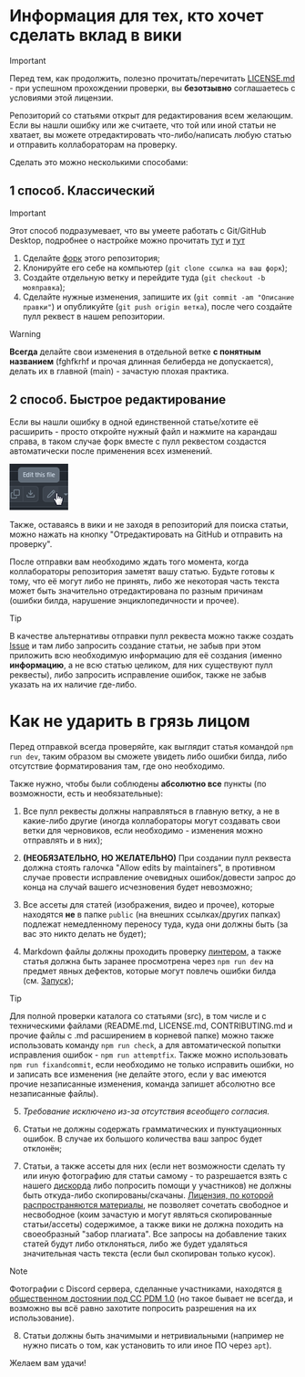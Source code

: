 <!-- markdownlint-disable MD025 -->
# Информация для тех, кто хочет сделать вклад в вики

> [!IMPORTANT]
> Перед тем, как продолжить, полезно прочитать/перечитать [LICENSE.md](https://github.com/play2go/wiki/blob/main/LICENSE.md) - при успешном прохождении проверки, вы **безотзывно** соглашаетесь с условиями этой лицензии.

Репозиторий со статьями открыт для редактирования всем желающим. Если вы нашли ошибку или же считаете, что той или иной статьи не хватает, вы можете отредактировать что-либо/написать любую статью и отправить коллабораторам на проверку.

Сделать это можно несколькими способами:

## 1 способ. Классический

> [!IMPORTANT]
> Этот способ подразумевает, что вы умеете работать с Git/GitHub Desktop, подробнее о настройке можно прочитать [тут](https://git-scm.com/book/en/v2/Getting-Started-First-Time-Git-Setup) и [тут](https://docs.github.com/ru/desktop/configuring-and-customizing-github-desktop/configuring-git-for-github-desktop)

1. Сделайте [форк](https://github.com/play2go/wiki/fork) этого репозитория;
2. Клонируйте его себе на компьютер (`git clone ссылка на ваш форк`);
3. Создайте отдельную ветку и перейдите туда (`git checkout -b мояправка`);
4. Сделайте нужные изменения, запишите их (`git commit -am "Описание правки"`) и опубликуйте (`git push origin ветка`), после чего создайте пулл реквест в нашем репозитории.

> [!WARNING]
> **Всегда** делайте свои изменения в отдельной ветке **с понятным названием** (fghfkrhf и прочая длинная белиберда не допускается), делать их в главной (main) - зачастую плохая практика.

## 2 способ. Быстрое редактирование

Если вы нашли ошибку в одной единственной статье/хотите её расширить - просто откройте нужный файл и нажмите на карандаш справа, в таком случае форк вместе с пулл реквестом создастся автоматически после применения всех изменений.

![edit](/src/public/contributing/edit.png)

Также, оставаясь в вики и не заходя в репозиторий для поиска статьи, можно нажать на кнопку "Отредактировать на GitHub и отправить на проверку".

После отправки вам необходимо ждать того момента, когда коллабораторы репозитория заметят вашу статью. Будьте готовы к тому, что её могут либо не принять, либо же некоторая часть текста может быть значительно отредактирована по разным причинам (ошибки билда, нарушение энциклопедичности и прочее).

> [!TIP]
> В качестве альтернативы отправки пулл реквеста можно также создать [Issue](https://github.com/play2go/wiki/issues) и там либо запросить создание статьи, не забыв при этом приложить всю необходимую информацию для её создания (именно **информацию**, а не всю статью целиком, для них существуют пулл реквесты), либо запросить исправление ошибок, также не забыв указать на их наличие где-либо.

# Как не ударить в грязь лицом

Перед отправкой всегда проверяйте, как выглядит статья командой `npm run dev`, таким образом вы сможете увидеть либо ошибки билда, либо отсутствие форматирования там, где оно необходимо.

Также нужно, чтобы были соблюдены **абсолютно все** пункты (по возможности, есть и необязательные):

1. Все пулл реквесты должны направляться в главную ветку, а не в какие-либо другие (иногда коллабораторы могут создавать свои ветки для черновиков, если необходимо - изменения можно отправлять и в них);

2. **(НЕОБЯЗАТЕЛЬНО, НО ЖЕЛАТЕЛЬНО)** При создании пулл реквеста должна стоять галочка "Allow edits by maintainers", в противном случае провести исправление очевидных ошибок/довести запрос до конца на случай вашего исчезновения будет невозможно;

3. Все ассеты для статей (изображения, видео и прочее), которые находятся **не** в папке `public` (на внешних ссылках/других папках) подлежат немедленному переносу туда, куда они должны быть (за вас это никто делать не будет);

4. Markdown файлы должны проходить проверку [линтером](https://marketplace.visualstudio.com/items?itemName=DavidAnson.vscode-markdownlint), а также статья должна быть заранее просмотрена через `npm run dev` на предмет явных дефектов, которые могут повлечь ошибки билда (см. [Запуск](https://github.com/play2go/wiki#%D0%B7%D0%B0%D0%BF%D1%83%D1%81%D0%BA));

> [!TIP]
> Для полной проверки каталога со статьями (src), в том числе и с техническими файлами (README.md, LICENSE.md, CONTRIBUTING.md и прочие файлы с .md расширением в корневой папке) можно также использовать команду `npm run check`, а для автоматической попытки исправления ошибок - `npm run attemptfix`. Также можно использовать `npm run fixandcommit`, если необходимо не только исправить ошибки, но и записать все изменения (не делайте этого, если у вас имеются прочие незаписанные изменения, команда запишет абсолютно все незаписанные файлы).

5. *Требование исключено из-за отсутствия всеобщего согласия.* <!-- **(НЕОБЯЗАТЕЛЬНО, НО ЖЕЛАТЕЛЬНО)** Отсутствие буквы **Ё** в тех словах, где она должна быть, считается недостатком оформления статьи (преднамеренная/непреднамеренная замена на **Е** не возбраняется), и в случае нарушения этого пункта коллабораторы оставляют за собой право на [ёфикацию](https://ru.wikipedia.org/wiki/%D0%81%D1%84%D0%B8%D0%BA%D0%B0%D1%82%D0%BE%D1%80) текста; -->

6. Статьи не должны содержать грамматических и пунктуационных ошибок. В случае их большого количества ваш запрос будет отклонён;

7. Статьи, а также ассеты для них (если нет возможности сделать ту или иную фотографию для статьи самому - то разрешается взять с нашего [дискорда](https://discord.gg/play2go) либо попросить помощи у участников) не должны быть откуда-либо скопированы/скачаны. [Лицензия, по которой распространяются материалы](https://github.com/play2go/wiki/blob/main/LICENSE.md), не позволяет сочетать свободное и несвободное (коим зачастую и могут являться скопированные статьи/ассеты) содержимое, а также вики не должна походить на своеобразный "забор плагиата". Все запросы на добавление таких статей будут либо отклоняться, либо же будет удаляться значительная часть текста (если был скопирован только кусок).

> [!NOTE]
> Фотографии с Discord сервера, сделанные участниками, находятся [в общественном достоянии под CC PDM 1.0](https://creativecommons.org/publicdomain/mark/1.0/) (но такое бывает не всегда, и возможно вы всё равно захотите попросить разрешения на их использование).

8. Статьи должны быть значимыми и нетривиальными (например не нужно писать о том, как установить то или иное ПО через `apt`).

Желаем вам удачи!
